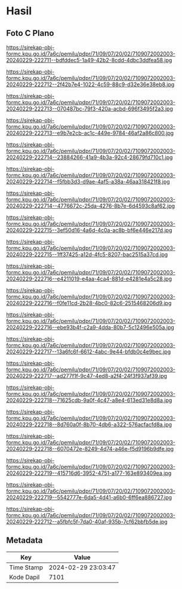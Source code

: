 # Hasil

## Foto C Plano

https://sirekap-obj-formc.kpu.go.id/7a6c/pemilu/pdpr/71/09/07/20/02/7109072002003-20240229-222711--bdfddec5-1a49-42b2-8cdd-4dbc3ddfea58.jpg

https://sirekap-obj-formc.kpu.go.id/7a6c/pemilu/pdpr/71/09/07/20/02/7109072002003-20240229-222712--2f42b7e4-1022-4c59-88c9-d32e36e38eb8.jpg

https://sirekap-obj-formc.kpu.go.id/7a6c/pemilu/pdpr/71/09/07/20/02/7109072002003-20240229-222713--070487bc-79f3-420a-acbd-696f3495f2a3.jpg

https://sirekap-obj-formc.kpu.go.id/7a6c/pemilu/pdpr/71/09/07/20/02/7109072002003-20240229-222713--e9b7e2cb-ac1c-449e-9784-46af2a86c800.jpg

https://sirekap-obj-formc.kpu.go.id/7a6c/pemilu/pdpr/71/09/07/20/02/7109072002003-20240229-222714--23884266-41a9-4b3a-92c4-28679fd710c1.jpg

https://sirekap-obj-formc.kpu.go.id/7a6c/pemilu/pdpr/71/09/07/20/02/7109072002003-20240229-222714--f5fbb3d3-d9ae-4af5-a38a-46aa318421f8.jpg

https://sirekap-obj-formc.kpu.go.id/7a6c/pemilu/pdpr/71/09/07/20/02/7109072002003-20240229-222714--4776672c-25da-4276-8b7e-6d4593c8af62.jpg

https://sirekap-obj-formc.kpu.go.id/7a6c/pemilu/pdpr/71/09/07/20/02/7109072002003-20240229-222715--3ef50d16-4a6d-4c0a-ac8b-bf6e446e217d.jpg

https://sirekap-obj-formc.kpu.go.id/7a6c/pemilu/pdpr/71/09/07/20/02/7109072002003-20240229-222715--1ff37425-a12d-4fc5-8207-bac2515a37cd.jpg

https://sirekap-obj-formc.kpu.go.id/7a6c/pemilu/pdpr/71/09/07/20/02/7109072002003-20240229-222716--e4211019-e4aa-4ca4-881d-e4281e4a5c28.jpg

https://sirekap-obj-formc.kpu.go.id/7a6c/pemilu/pdpr/71/09/07/20/02/7109072002003-20240229-222716--f0fe11cd-2b28-4bc0-82c6-2515468206d9.jpg

https://sirekap-obj-formc.kpu.go.id/7a6c/pemilu/pdpr/71/09/07/20/02/7109072002003-20240229-222716--ebe93b4f-c2a9-4dda-80b7-5c12496e505a.jpg

https://sirekap-obj-formc.kpu.go.id/7a6c/pemilu/pdpr/71/09/07/20/02/7109072002003-20240229-222717--13a6fc6f-6612-4abc-9e44-bfdb0c4e9bec.jpg

https://sirekap-obj-formc.kpu.go.id/7a6c/pemilu/pdpr/71/09/07/20/02/7109072002003-20240229-222717--ad277f1f-9c47-4ed8-a2f4-24f3f937af39.jpg

https://sirekap-obj-formc.kpu.go.id/7a6c/pemilu/pdpr/71/09/07/20/02/7109072002003-20240229-222718--71625cdb-9a0f-4c47-a8e4-613ed31e8d8a.jpg

https://sirekap-obj-formc.kpu.go.id/7a6c/pemilu/pdpr/71/09/07/20/02/7109072002003-20240229-222718--8d760a0f-8b70-4db6-a322-576acfacfd8a.jpg

https://sirekap-obj-formc.kpu.go.id/7a6c/pemilu/pdpr/71/09/07/20/02/7109072002003-20240229-222718--6070472e-8249-4d74-a46e-f5d9196b9dfe.jpg

https://sirekap-obj-formc.kpu.go.id/7a6c/pemilu/pdpr/71/09/07/20/02/7109072002003-20240229-222719--415716d6-3952-4751-a177-163e893409ea.jpg

https://sirekap-obj-formc.kpu.go.id/7a6c/pemilu/pdpr/71/09/07/20/02/7109072002003-20240229-222719--5542777e-6da5-4d41-a6b0-6ff6ea886727.jpg

https://sirekap-obj-formc.kpu.go.id/7a6c/pemilu/pdpr/71/09/07/20/02/7109072002003-20240229-222712--a5fbfc5f-7da0-40af-935b-7cf62bbfb5de.jpg


## Metadata

| Key        | Value               |
| ---------- | ------------------- |
| Time Stamp | 2024-02-29 23:03:47 |
| Kode Dapil | 7101                |



